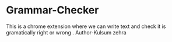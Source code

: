 # Grammar-Checker
This is a chrome extension  where we can write text and check it is gramatically right or wrong .
Author-Kulsum zehra 
